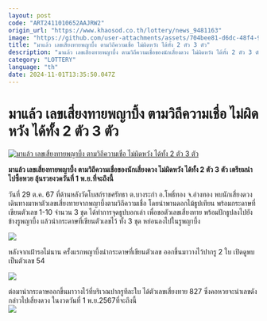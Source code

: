 ```yaml
---
layout: post
code: "ART2411010652AAJRW2"
origin_url: "https://www.khaosod.co.th/lottery/news_9481163"
image: "https://github.com/user-attachments/assets/704bee81-d6dc-48f4-995b-72cf0b08d631"
title: "มาแล้ว เลขเสี่ยงทายพญาบึ้ง ตามวิถีความเชื่อ ไม่ผิดหวัง ได้ทั้ง 2 ตัว 3 ตัว"
description: "มาแล้ว เลขเสี่ยงทายพญาบึ้ง ตามวิถีความเชื่อของนักเสี่ยงดวง ไม่ผิดหวัง ได้ทั้ง 2 ตัว 3 ตัว เตรียมนำไปซื้อหวย ลุ้นรวยงวดวันที่ 1 พ.ย.ที่จะถึงนี้ "
category: "LOTTERY"
language: "th"
date: 2024-11-01T13:35:50.047Z
---
```


# มาแล้ว เลขเสี่ยงทายพญาบึ้ง ตามวิถีความเชื่อ ไม่ผิดหวัง ได้ทั้ง 2 ตัว 3 ตัว

[![มาแล้ว เลขเสี่ยงทายพญาบึ้ง ตามวิถีความเชื่อ ไม่ผิดหวัง ได้ทั้ง 2 ตัว 3 ตัว](https://www.khaosod.co.th/wpapp/uploads/2024/10/number-4.jpg "มาแล้ว เลขเสี่ยงทายพญาบึ้ง ตามวิถีความเชื่อ ไม่ผิดหวัง ได้ทั้ง 2 ตัว 3 ตัว")](https://www.khaosod.co.th/wpapp/uploads/2024/10/number-4.jpg)

**มาแล้ว เลขเสี่ยงทายพญาบึ้ง ตามวิถีความเชื่อของนักเสี่ยงดวง ไม่ผิดหวัง ได้ทั้ง 2 ตัว 3 ตัว เตรียมนำไปซื้อหวย ลุ้นรวยงวดวันที่ 1 พ.ย.ที่จะถึงนี้**

วันที่ 29 ต.ค. 67 ที่ด้านหลังวัดโบสถ์ราชศรัทธา ต.บางระกำ อ.โพธิ์ทอง จ.อ่างทอง พบนักเสี่ยงดวงเดินทางมาหาตัวเลขเสี่ยงทายจากพญาบึ้งตามวิถีความเชื่อ โดยนำพานดอกไม้ธูปเทียน พร้อมกระดาษที่เขียนตัวเลข 1-10 จำนวน 3 ชุด ได้ทำการจุดธูปบอกเล่า เพื่อขอตัวเลขเสี่ยงทาย พร้อมปักธูปลงไปยังข้างรูพญาบึ้ง แล้วนำกระดาษที่เขียนตัวเลขไว้ ทั้ง 3 ชุด หย่อนลงไปในรูพญาบึ้ง

[![](https://www.khaosod.co.th/wpapp/uploads/2024/10/1_2xTAahT-696x392.jpg)](https://www.khaosod.co.th/wpapp/uploads/2024/10/1_2xTAahT.jpg)

หลังจากเฝ้ารอไม่นาน ครั้งแรกพญาบึ้งนำกระดาษที่เขียนตัวเลข ออกขึ้นมาวางไว้ปากรู 2 ใบ เปิดดูพบเป็นตัวเลข 54

[![](https://www.khaosod.co.th/wpapp/uploads/2024/10/3_VW6D6Sw-696x392.jpg)](https://www.khaosod.co.th/wpapp/uploads/2024/10/3_VW6D6Sw.jpg)

ต่อมานำกระดาษออกขึ้นมาวางไว้ที่บริเวณปากรูทีละใบ ได้ตัวเลขเสี่ยงทาย 827 ซึ่งคอหวยจะนำเลขดังกล่าวไปเสี่ยงดวง ในงวดวันที่ 1 พ.ย.2567ที่จะถึงนี้  
[![](https://www.khaosod.co.th/wpapp/uploads/2024/10/10_Ep8spGD-696x392.jpg)](https://www.khaosod.co.th/wpapp/uploads/2024/10/10_Ep8spGD.jpg)